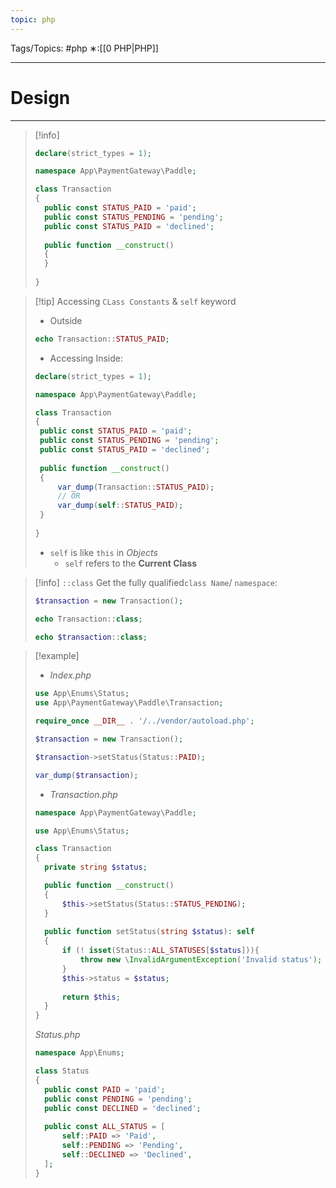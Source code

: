 ```yaml
---
topic: php
---
```



Tags/Topics: #php
∗:[[0 PHP|PHP]]

---
# Design

--- 


> [!info]
> ```php
> declare(strict_types = 1);
> 
> namespace App\PaymentGateway\Paddle;
> 
> class Transaction
> {
> 	public const STATUS_PAID = 'paid';
> 	public const STATUS_PENDING = 'pending';
> 	public const STATUS_PAID = 'declined';
> 	
> 	public function __construct()
> 	{
> 	}
> 	
> }
> ```

> [!tip] Accessing `CLass Constants` & `self` keyword
> - Outside
> ```php
> echo Transaction::STATUS_PAID;
> ```
> - Accessing Inside:
>  ```php
> declare(strict_types = 1);
> 
> namespace App\PaymentGateway\Paddle;
> 
> class Transaction
> {
> 	public const STATUS_PAID = 'paid';
> 	public const STATUS_PENDING = 'pending';
> 	public const STATUS_PAID = 'declined';
> 	
> 	public function __construct()
> 	{
> 		var_dump(Transaction::STATUS_PAID);
> 		// OR
> 		var_dump(self::STATUS_PAID);
> 	}
> 	
> }
> ```
> - `self` is like `this` in _Objects_
> 	- `self` refers to the __Current Class__


> [!info] `::class`
> Get the fully qualified`class Name`/ `namespace`:
> ```php
> $transaction = new Transaction();
> 
> echo Transaction::class;
> 
> echo $transaction::class;
> ```

>[!example]
>- _Index.php_
>```php
>use App\Enums\Status;
>use App\PaymentGateway\Paddle\Transaction;
>
>require_once __DIR__ . '/../vendor/autoload.php';
>
>$transaction = new Transaction();
>
>$transaction->setStatus(Status::PAID);
>
>var_dump($transaction);
>```
>- _Transaction.php_
>```php
>namespace App\PaymentGateway\Paddle;
>
>use App\Enums\Status;
>
>class Transaction
>{
>	private string $status;
>
>	public function __construct()
>	{
>		$this->setStatus(Status::STATUS_PENDING);
>	}
>	
>	public function setStatus(string $status): self
>	{
>		if (! isset(Status::ALL_STATUSES[$status])){
>			throw new \InvalidArgumentException('Invalid status');
>		}
>		$this->status = $status;
>		
>		return $this;
>	}
 >}
>```
>
>_Status.php_
>```php
>namespace App\Enums;
>
>class Status
>{
>	public const PAID = 'paid';
>	public const PENDING = 'pending';
>	public const DECLINED = 'declined';
>	
>	public const ALL_STATUS = [
>		self::PAID => 'Paid',
>		self::PENDING => 'Pending',
>		self::DECLINED => 'Declined',
>	];
>}
>```

